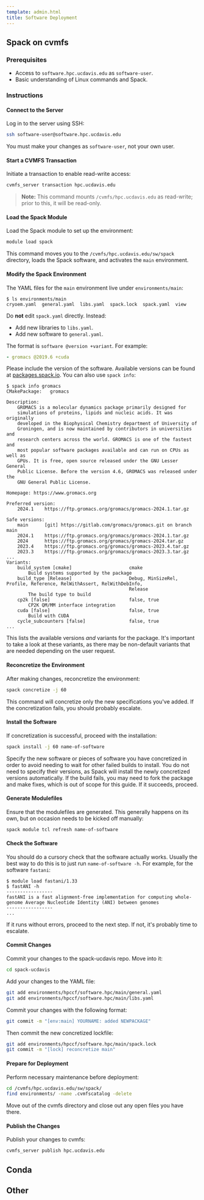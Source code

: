```yaml
---
template: admin.html
title: Software Deployment
---
```


## Spack on cvmfs

### Prerequisites

- Access to `software.hpc.ucdavis.edu` as `software-user`.
- Basic understanding of Linux commands and Spack.

### Instructions

#### Connect to the Server

Log in to the server using SSH:

```bash
ssh software-user@software.hpc.ucdavis.edu
```

You must make your changes as `software-user`, not your own user.

#### Start a CVMFS Transaction

Initiate a transaction to enable read-write access:

```bash
cvmfs_server transaction hpc.ucdavis.edu
```

> **Note:** This command mounts `/cvmfs/hpc.ucdavis.edu` as read-write; prior to this, it will be read-only.

#### Load the Spack Module

Load the Spack module to set up the environment:

```bash
module load spack
```

This command moves you to the `/cvmfs/hpc.ucdavis.edu/sw/spack` directory, loads the Spack software, and activates the `main` environment.

#### Modify the Spack Environment

The YAML files for the `main` environment live under `environments/main`:

```console
$ ls environments/main 
cryoem.yaml  general.yaml  libs.yaml  spack.lock  spack.yaml  view
```

Do **not** edit `spack.yaml` directly. Instead:
  - Add new libraries to `libs.yaml`.
  - Add new software to `general.yaml`.

The format is `software @version +variant`. For example:

```yaml
- gromacs @2019.6 +cuda
```

Please include the version of the software. Available versions can be found at [packages.spack.io](https://packages.spack.io). You can also use `spack info`:

```console
$ spack info gromacs
CMakePackage:   gromacs

Description:
    GROMACS is a molecular dynamics package primarily designed for
    simulations of proteins, lipids and nucleic acids. It was originally
    developed in the Biophysical Chemistry department of University of
    Groningen, and is now maintained by contributors in universities and
    research centers across the world. GROMACS is one of the fastest and
    most popular software packages available and can run on CPUs as well as
    GPUs. It is free, open source released under the GNU Lesser General
    Public License. Before the version 4.6, GROMACS was released under the
    GNU General Public License.

Homepage: https://www.gromacs.org

Preferred version:  
    2024.1    https://ftp.gromacs.org/gromacs/gromacs-2024.1.tar.gz

Safe versions:  
    main      [git] https://gitlab.com/gromacs/gromacs.git on branch main
    2024.1    https://ftp.gromacs.org/gromacs/gromacs-2024.1.tar.gz
    2024      https://ftp.gromacs.org/gromacs/gromacs-2024.tar.gz
    2023.4    https://ftp.gromacs.org/gromacs/gromacs-2023.4.tar.gz
    2023.3    https://ftp.gromacs.org/gromacs/gromacs-2023.3.tar.gz
...
Variants:
    build_system [cmake]                     cmake
        Build systems supported by the package
    build_type [Release]                     Debug, MinSizeRel, Profile, Reference, RelWithAssert, RelWithDebInfo,
                                             Release
        The build type to build
    cp2k [false]                             false, true
        CP2K QM/MM interface integration
    cuda [false]                             false, true
        Build with CUDA
    cycle_subcounters [false]                false, true
...
```

This lists the available versions *and* variants for the package. It's important to take a look at these variants, as there may be non-default variants that are needed depending on the user request.

#### Reconcretize the Environment

After making changes, reconcretize the environment:

```bash
spack concretize -j 60
```

This command will concretize only the new specifications you've added. If the concretization fails, you should probably escalate. 

#### Install the Software

If concretization is successful, proceed with the installation:

```bash
spack install -j 60 name-of-software
```

Specify the new software or pieces of software you have concretized in order to avoid needing to wait for other failed builds to install. You do not need to specify their versions, as Spack will install the newly concretized versions automatically.
If the build fails, you may need to fork the package and make fixes, which is out of scope for this guide. If it succeeds, proceed.

#### Generate Modulefiles

Ensure that the modulefiles are generated. This generally happens on its own, but on occasion needs to be kicked off manually:

```bash
spack module tcl refresh name-of-software
```

#### Check the Software

You should do a cursory check that the software actually works. Usually the best way to do this is to just run `name-of-software -h`. For example, for the software `fastani`:

```console
$ module load fastani/1.33
$ fastANI -h   
-----------------
fastANI is a fast alignment-free implementation for computing whole-genome Average Nucleotide Identity (ANI) between genomes
-----------------
...
```

If it runs without errors, proceed to the next step. If not, it's probably time to escalate.

#### Commit Changes 

Commit your changes to the spack-ucdavis repo. Move into it:

```bash
cd spack-ucdavis
```

Add your changes to the YAML file:

```bash
git add environments/hpccf/software.hpc/main/general.yaml
git add environments/hpccf/software.hpc/main/libs.yaml
```

Commit your changes with the following format:

```bash
git commit -m "[env:main] YOURNAME: added NEWPACKAGE"
```

Then commit the new concretized lockfile:

```bash
git add environments/hpccf/software.hpc/main/spack.lock
git commit -m "[lock] reconcretize main"
```

#### Prepare for Deployment

Perform necessary maintenance before deployment:

```bash
cd /cvmfs/hpc.ucdavis.edu/sw/spack/
find environments/ -name .cvmfscatalog -delete
```

Move out of the cvmfs directory and close out any open files you have there.
#### Publish the Changes

Publish your changes to cvmfs:

```bash
cvmfs_server publish hpc.ucdavis.edu
```

## Conda

## Other
